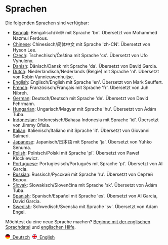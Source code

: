 Sprachen
========

Die folgenden Sprachen sind verfügbar:

* [Bengali](https://github.com/datenstrom/yellow-extensions/tree/master/languages/bengali): Bengalisch/বাঙালি mit Sprache 'bn'. Übersetzt von Mohammed Nazmul Ferdous.
* [Chinese](https://github.com/datenstrom/yellow-extensions/tree/master/languages/chinese): Chinesisch/简体中文 mit Sprache 'zh-CN'. Übersetzt von Hyson Lee.
* [Czech](https://github.com/datenstrom/yellow-extensions/tree/master/languages/czech): Tschechisch/Čeština mit Sprache 'cs'. Übersetzt von Ufo Vyhuleny.
* [Danish](https://github.com/datenstrom/yellow-extensions/tree/master/languages/danish): Dänisch/Dansk mit Sprache 'da'. Übersetzt von David Garcia.
* [Dutch](https://github.com/datenstrom/yellow-extensions/tree/master/languages/dutch): Niederländisch/Nederlands (België) mit Sprache 'nl'. Übersetzt von Robin Vannieuwenhuijse.
* [English](https://github.com/datenstrom/yellow-extensions/tree/master/languages/english): Englisch/English mit Sprache 'en'. Übersetzt von Mark Seuffert.
* [French](https://github.com/datenstrom/yellow-extensions/tree/master/languages/french): Französisch/Français mit Sprache 'fr'. Übersetzt von Juh Nibreh.
* [German](https://github.com/datenstrom/yellow-extensions/tree/master/languages/german): Deutsch/Deutsch mit Sprache 'de'. Übersetzt von David Fehrmann.
* [Hungarian](https://github.com/datenstrom/yellow-extensions/tree/master/languages/hungarian): Ungarisch/Magyar mit Sprache 'hu'. Übersetzt von Ádám Tuba.
* [Indonesian](https://github.com/datenstrom/yellow-extensions/tree/master/languages/indonesian): Indonesisch/Bahasa Indonesia mit Sprache 'id'. Übersetzt von Jimmy Ofisia.
* [Italian](https://github.com/datenstrom/yellow-extensions/tree/master/languages/italian): Italienisch/Italiano mit Sprache 'it'. Übersetzt von Giovanni Salmeri.
* [Japanese](https://github.com/datenstrom/yellow-extensions/tree/master/languages/japanese): Japanisch/日本語 mit Sprache 'ja'. Übersetzt von Yuhko Senuma.
* [Polish](https://github.com/datenstrom/yellow-extensions/tree/master/languages/polish): Polnisch/Polski mit Sprache 'pl'. Übersetzt von Paweł Klockiewicz.
* [Portuguese](https://github.com/datenstrom/yellow-extensions/tree/master/languages/portuguese): Portugiesisch/Português mit Sprache 'pt'. Übersetzt von Al Garcia.
* [Russian](https://github.com/datenstrom/yellow-extensions/tree/master/languages/russian): Russisch/Русский mit Sprache 'ru'. Übersetzt von Сергей Ворон.
* [Slovak](https://github.com/datenstrom/yellow-extensions/tree/master/languages/slovak): Slowakisch/Slovenčina mit Sprache 'sk'. Übersetzt von Ádám Tuba.
* [Spanish](https://github.com/datenstrom/yellow-extensions/tree/master/languages/spanish): Spanisch/Español mit Sprache 'es'. Übersetzt von Al Garcia, David Garcia.
* [Swedish](https://github.com/datenstrom/yellow-extensions/tree/master/languages/swedish): Schwedisch/Svenska mit Sprache 'sv'. Übersetzt von Adam Engel.

Möchtest du eine neue Sprache machen? [Beginne mit der englischen Sprachdatei](https://github.com/datenstrom/yellow-extensions/blob/master/languages/english/english-language.txt) und [englischen Hilfe](https://github.com/datenstrom/yellow-extensions/tree/master/features/help/README-de.md).

<p>
<a href="README-de.md"><img src="https://raw.githubusercontent.com/datenstrom/yellow-extensions/master/features/help/language-de.png" width="15" height="15" alt="Deutsch">&nbsp; Deutsch</a>&nbsp;
<a href="README.md"><img src="https://raw.githubusercontent.com/datenstrom/yellow-extensions/master/features/help/language-en.png" width="15" height="15" alt="English">&nbsp; English</a>&nbsp;
</p>
